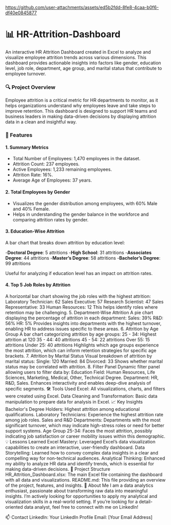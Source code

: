 https://github.com/user-attachments/assets/ed5b2fdd-8fe8-4caa-b0f6-df40e0845877
# 📊 HR-Attrition-Dashboard
An interactive HR Attrition Dashboard created in Excel to analyze and visualize employee attrition trends across various dimensions. This dashboard provides actionable insights into factors like gender, education level, job role, department, age group, and marital status that contribute to employee turnover.

### 🔍 Project Overview
Employee attrition is a critical metric for HR departments to monitor, as it helps organizations understand why employees leave and take steps to improve retention. This dashboard is designed to support HR teams and business leaders in making data-driven decisions by displaying attrition data in a clean and insightful way.

### 🚀 Features

#### 1. Summary Metrics
- Total Number of Employees: 1,470 employees in the dataset.
- Attrition Count: 237 employees.
- Active Employees: 1,233 remaining employees.
- Attrition Rate: 16%.
- Average Age of Employees: 37 years.

#### 2. Total Employees by Gender
- Visualizes the gender distribution among employees, with 60% Male and 40% Female.
- Helps in understanding the gender balance in the workforce and comparing attrition rates by gender.

#### 3. Education-Wise Attrition
A bar chart that breaks down attrition by education level:

-**Doctoral Degree**: 5 attritions
-**High School**: 31 attritions
-**Associates Degree**: 44 attritions
-**Master’s Degree**: 58 attritions
-**Bachelor’s Degree**: 99 attritions

Useful for analyzing if education level has an impact on attrition rates.

#### 4. Top 5 Job Roles by Attrition
A horizontal bar chart showing the job roles with the highest attrition:
Laboratory Technician: 62
Sales Executive: 57
Research Scientist: 47
Sales Representative: 33
Human Resources: 12
This helps identify roles where retention may be challenging.
5. Department-Wise Attrition
A pie chart displaying the percentage of attrition in each department:
Sales: 39%
R&D: 56%
HR: 5%
Provides insights into departments with the highest turnover, enabling HR to address issues specific to these areas.
6. Attrition by Age Group
A bar chart categorizing attrition by age groups:
25 - 34: Highest attrition at 120
35 - 44: 40 attritions
45 - 54: 22 attritions
Over 55: 15 attritions
Under 25: 40 attritions
Highlights which age groups experience the most attrition, which can inform retention strategies for specific age brackets.
7. Attrition by Marital Status
Visual breakdown of attrition by marital status:
Single: 120
Married: 84
Divorced: 33
Shows whether marital status may be correlated with attrition.
8. Filter Panel
Dynamic filter panel allowing users to filter data by:
Education Field: Human Resources, Life Sciences, Marketing, Medical, Other, Technical Degree.
Department: HR, R&D, Sales.
Enhances interactivity and enables deep-dive analysis of specific segments.
🛠 Tools Used
Excel: All visualizations, charts, and filters were created using Excel.
Data Cleaning and Transformation: Basic data manipulation to prepare data for analysis in Excel.
📈 Key Insights
Bachelor's Degree Holders: Highest attrition among educational qualifications.
Laboratory Technicians: Experience the highest attrition rate among job roles.
Sales and R&D Departments: Departments with the most significant turnover, which may indicate high-stress roles or need for better support systems.
Age Group 25-34: Faces the most attrition, possibly indicating job satisfaction or career mobility issues within this demographic.
💡 Lessons Learned
Excel Mastery: Leveraged Excel’s data visualization capabilities to create an interactive, user-friendly dashboard.
Data Storytelling: Learned how to convey complex data insights in a clear and compelling way for non-technical audiences.
Analytical Thinking: Enhanced my ability to analyze HR data and identify trends, which is essential for making data-driven decisions.
📂 Project Structure
HR_Attrition_Dashboard.xlsx: The main Excel file containing the dashboard with all data and visualizations.
README.md: This file providing an overview of the project, features, and insights.
👤 About Me
I am a data analytics enthusiast, passionate about transforming raw data into meaningful insights. I’m actively looking for opportunities to apply my analytical and visualization skills in a real-world setting. If you’re looking for a detail-oriented data analyst, feel free to connect with me on LinkedIn!

📫 Contact
LinkedIn: Your LinkedIn Profile
Email: [Your Email Address]

